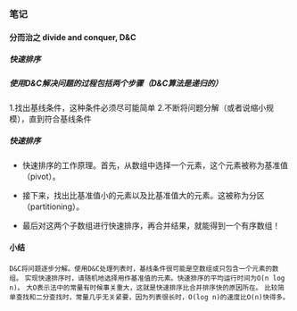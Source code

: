 ### 笔记

#### 分而治之 divide and conquer, D&C
##### 快速排序

##### 使用D&C解决问题的过程包括两个步骤（D&C算法是递归的）

1.找出基线条件，这种条件必须尽可能简单
2.不断将问题分解（或者说缩小规模），直到符合基线条件


##### 快速排序

+ 快速排序的工作原理。首先，从数组中选择一个元素，这个元素被称为基准值（pivot）。

+ 接下来，找出比基准值小的元素以及比基准值大的元素。这被称为分区（partitioning）。

+ 最后对这两个子数组进行快速排序，再合并结果，就能得到一个有序数组！

#### 小结
`D&C将问题逐步分解。使用D&C处理列表时，基线条件很可能是空数组或只包含一个元素的数组。`
`实现快速排序时，请随机地选择用作基准值的元素。快速排序的平均运行时间为O(n log n)。`
`大O表示法中的常量有时候事关重大，这就是快速排序比合并排序快的原因所在。`
`比较简单查找和二分查找时，常量几乎无关紧要，因为列表很长时，O(log n)的速度比O(n)快得多。`

